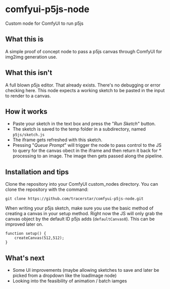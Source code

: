 # comfyui-p5js-node
Custom node for ComfyUI to run p5js

## What this is

A simple proof of concept node to pass a p5js canvas through ComfyUI for img2img generation use.

## What this isn't

A full blown p5js editor. That already exists. There's no debugging or error checking here. This node expects a working sketch to be pasted in the input to render to a canvas.

## How it works

* Paste your sketch in the text box and press the "*Run Sketch*" button.
* The sketch is saved to the temp folder in a subdirectory, named `p5js/sketch.js`
* The iframe gets refreshed with this sketch.
* Pressing "*Queue Prompt*" will trigger the node to pass control to the JS to query for the canvas obect in the iframe and then return it back for * processing to an image. The image then gets passed along the pipeline.

## Installation and tips

Clone the repository into your ComfyUI custom_nodes directory. You can clone the repository with the command:

```
git clone https://github.com/tracerstar/comfyui-p5js-node.git
```

When writing your p5js sketch, make sure you use the basic method of creating a canvas in your setup method. Right now the JS will only grab the canvas object by the default ID p5js adds (`defaultCanvas0`). This can be improved later on.

```
function setup() {
    createCanvas(512,512);
}
```

## What's next

* Some UI improvements (maybe allowing sketches to save and later be picked from a dropdown like the loadImage node)
* Looking into the feasibility of animation / batch iamges

